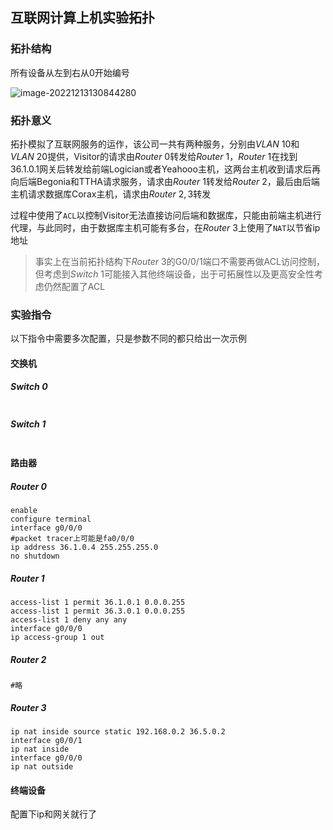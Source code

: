 ## 互联网计算上机实验拓扑

### 拓扑结构

所有设备从左到右从0开始编号

![image-20221213130844280](C:\Users\Corax\AppData\Roaming\Typora\typora-user-images\image-20221213130844280.png)

### 拓扑意义

拓扑模拟了互联网服务的运作，该公司一共有两种服务，分别由$VLAN~10$和$VLAN~20$提供，Visitor的请求由$Router~0$转发给$Router~1$，$Router~1$在找到36.1.0.1网关后转发给前端Logician或者Yeahooo主机，这两台主机收到请求后再向后端Begonia和TTHA请求服务，请求由$Router~1$转发给$Router~2$，最后由后端主机请求数据库Corax主机，请求由$Router~2,3$转发

过程中使用了`ACL`以控制Visitor无法直接访问后端和数据库，只能由前端主机进行代理，与此同时，由于数据库主机可能有多台，在$Router~3$上使用了`NAT`以节省ip地址

> 事实上在当前拓扑结构下$Router~3$的G0/0/1端口不需要再做ACL访问控制，但考虑到$Switch~1$可能接入其他终端设备，出于可拓展性以及更高安全性考虑仍然配置了ACL

### 实验指令

以下指令中需要多次配置，只是参数不同的都只给出一次示例

#### 交换机

##### Switch 0

~~~~

~~~~

##### Switch 1

~~~~

~~~~

#### 路由器

##### Router 0

~~~~
enable
configure terminal
interface g0/0/0
#packet tracer上可能是fa0/0/0
ip address 36.1.0.4 255.255.255.0
no shutdown
~~~~

##### Router 1

~~~~
access-list 1 permit 36.1.0.1 0.0.0.255
access-list 1 permit 36.3.0.1 0.0.0.255
access-list 1 deny any any
interface g0/0/0
ip access-group 1 out
~~~~

##### Router 2

~~~~
#略
~~~~

##### Router 3

~~~~
ip nat inside source static 192.168.0.2 36.5.0.2
interface g0/0/1
ip nat inside
interface g0/0/0
ip nat outside
~~~~

#### 终端设备

配置下ip和网关就行了